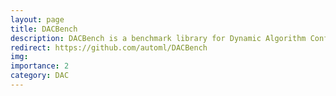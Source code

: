 ```yaml
---
layout: page
title: DACBench
description: DACBench is a benchmark library for Dynamic Algorithm Configuration. Its focus is on reproducibility and comparability of different DAC methods as well as easy analysis of the optimization process.
redirect: https://github.com/automl/DACBench
img: 
importance: 2
category: DAC
---
```

